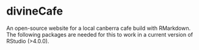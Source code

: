 # divineCafe

An open-source website for a local canberra cafe build with RMarkdown. The following packages are needed for this to work in a current version of RStudio (>4.0.0).

```{r}
```
